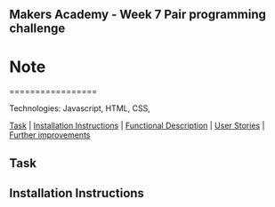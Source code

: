 ## Makers Academy - Week 7 Pair programming challenge

# Note
=================

Technologies: Javascript, HTML, CSS,

[Task](#Task) | [Installation Instructions](#Instructions) | [Functional Description](#Description) | [User Stories](#Stories) | [Further improvements](#improvements)

## Task

## <a name='Instructions'> Installation Instructions </a>
